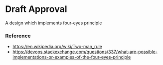 # Draft Approval

A design which implements four-eyes principle


### Reference
- https://en.wikipedia.org/wiki/Two-man_rule
- https://devops.stackexchange.com/questions/337/what-are-possible-implementations-or-examples-of-the-four-eyes-principle
